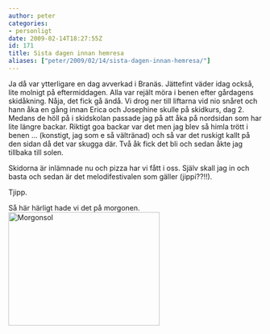 ```yaml
---
author: peter
categories:
- personligt
date: 2009-02-14T18:27:55Z
id: 171
title: Sista dagen innan hemresa
aliases: ["peter/2009/02/14/sista-dagen-innan-hemresa/"]
---
```


Ja då var ytterligare en dag avverkad i Branäs. Jättefint väder idag också, lite molnigt på eftermiddagen. Alla var rejält möra i benen efter gårdagens skidåkning. Nåja, det fick gå ändå. Vi drog ner till liftarna vid nio snåret och hann åka en gång innan Erica och Josephine skulle på skidkurs, dag 2. Medans de höll på i skidskolan passade jag på att åka på nordsidan som har lite längre backar. Riktigt goa backar var det men jag blev så himla trött i benen … (konstigt, jag som e så vältränad) och så var det ruskigt kallt på den sidan då det var skugga där. Två åk fick det bli och sedan åkte jag tillbaka till solen.

Skidorna är inlämnade nu och pizza har vi fått i oss. Själv skall jag in och basta och sedan är det melodifestivalen som gäller (jippi??!!).

Tjipp.

Så här härligt hade vi det på morgonen.  
<a title="Morgon" rel="lightbox" href="/files/2009/02/morgon.jpg"><img class="alignnone size-medium wp-image-172" src="/files/2009/02/morgon-300x225.jpg" alt="Morgonsol" width="300" height="225" srcset="/files/2009/02/morgon-300x225.jpg 300w, /files/2009/02/morgon.jpg 816w" sizes="(max-width: 300px) 100vw, 300px" /></a>
